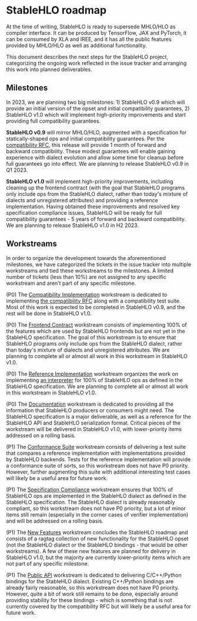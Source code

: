 # StableHLO roadmap

At the time of writing, StableHLO is ready to supersede MHLO/HLO as compiler
interface. It can be produced by TensorFlow, JAX and PyTorch, it can be consumed
by XLA and IREE, and it has all the public features provided by MHLO/HLO
as well as additional functionality.

This document describes the next steps for the StableHLO project, categorizing
the ongoing work reflected in the issue tracker and arranging this work into
planned deliverables.

## Milestones

In 2023, we are planning two big milestones: 1) StableHLO v0.9 which will
provide an initial version of the opset and initial compatibility
guarantees, 2) StableHLO v1.0 which will implement high-priority improvements
and start providing full compatibility guarantees.

**StableHLO v0.9** will mirror MHLO/HLO, augmented with a specification for
statically-shaped ops and initial compatibility guarantees. Per the
[compatibility RFC](https://github.com/openxla/stablehlo/blob/main/rfcs/20220912-compatibility.md),
this release will provide 1 month of forward and backward compatibility. These
modest guarantees will enable gaining experience with dialect evolution and
allow some time for cleanup before full guarantees go into effect. We are
planning to release StableHLO v0.9 in Q1 2023.

**StableHLO v1.0** will implement high-priority improvements, including
cleaning up the frontend contract (with the goal that StableHLO programs only
include ops from the StableHLO dialect, rather than today's mixture of dialects
and unregistered attributes) and providing a reference implementation. Having
obtained these improvements and resolved key specification compliance issues,
StableHLO will be ready for full compatibility guarantees - 5 years of forward
and backward compatibility. We are planning to release StableHLO v1.0 in
H2 2023.

## Workstreams

In order to organize the development towards the aforementioned milestones,
we have categorized the tickets in the issue tracker into multiple workstreams
and tied these workstreams to the milestones. A limited number of tickets
(less than 10%) are not assigned to any specific workstream and aren't part of
any specific milestone.

(P0) The
[Compatibility Implementation](https://github.com/orgs/openxla/projects/4)
workstream is dedicated to implementing
[the compatibility RFC](https://github.com/openxla/stablehlo/blob/main/rfcs/20220912-compatibility.md)
along with a compatibility test suite. Most of this work is expected to be
completed in StableHLO v0.9, and the rest will be done in StableHLO v1.0.

(P0) The
[Frontend Contract](https://github.com/orgs/openxla/projects/6) workstream
consists of implementing 100% of the features which are used by StableHLO
frontends but are not yet in the StableHLO specification. The goal of this
workstream is to ensure that StableHLO programs only include ops from the
StableHLO dialect, rather than today's mixture of dialects and unregistered
attributes. We are planning to complete all or almost all work in this
workstream in StableHLO v1.0.

(P0) The
[Reference Implementation](https://github.com/orgs/openxla/projects/7)
workstream organizes the work on implementing
[an interpreter](https://github.com/openxla/stablehlo/blob/main/docs/reference.md)
for 100% of StableHLO ops as defined in the StableHLO specification. We are
planning to complete all or almost all work in this workstream in
StableHLO v1.0.

(P0) The [Documentation](https://github.com/orgs/openxla/projects/12) workstream
is dedicated to providing all the information that StableHLO producers or
consumers might need. The StableHLO specification is a major deliverable, as
well as a reference for the StableHLO API and StableHLO serialization format.
Critical pieces of the workstream will be delivered in StableHLO v1.0, with
lower-priority items addressed on a rolling basis.

(P1) The [Conformance Suite](https://github.com/orgs/openxla/projects/8)
workstream consists of delivering a test suite that compares a reference
implementation with implementations provided by StableHLO backends. Tests for
the reference implementation will provide a conformance suite of sorts, so this
workstream does not have P0 priority. However, further augmenting this suite
with additional interesting test cases will likely be a useful area for future
work.

(P1) The
[Specification Compliance](https://github.com/orgs/openxla/projects/9)
workstream ensures that 100% of StableHLO ops are implemented in the StableHLO
dialect as defined in the StableHLO specification. The StableHLO dialect is
already reasonably compliant, so this workstream does not have P0 priority,
but a lot of minor items still remain (especially in the corner cases of
verifier implementation) and will be addressed on a rolling basis.

(P1) The [New Features](https://github.com/orgs/openxla/projects/10) workstream
concludes the StableHLO roadmap and consists of a ragtag collection of new
functionality for the StableHLO opset (not the StableHLO dialect or the
StableHLO bindings - that would be other workstreams). A few of these new
features are planned for delivery in StableHLO v1.0, but
the majority are currently lower-priority items which are not part of any
specific milestone.

(P1) The [Public API](https://github.com/orgs/openxla/projects/5) workstream is
dedicated to delivering C/C++/Python bindings for the StableHLO dialect.
Existing C++/Python bindings are already fairly reasonable, so this workstream
does not have P0 priority. However, quite a bit of work still remains to be
done, especially around providing stability for these bindings - which is
something that is not currently covered by the compatibility RFC but will
likely be a useful area for future work.
